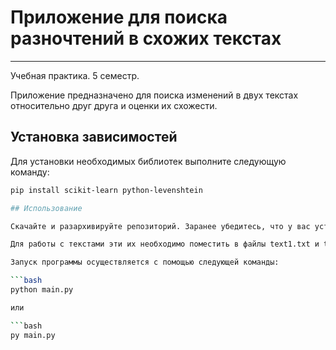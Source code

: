# Приложение для поиска разночтений в схожих текстах
---

Учебная практика. 5 семестр.

Приложение предназначено для поиска изменений в двух текстах относительно друг друга и оценки их схожести.

## Установка зависимостей

Для установки необходимых библиотек выполните следующую команду:

```bash
pip install scikit-learn python-levenshtein

## Использование

Скачайте и разархивируйте репозиторий. Заранее убедитесь, что у вас установлен Python. Если он не установлен, перейдите на [сайт](https://www.python.org/), скачайте установщик и следуйте дальнейшим инструкциям.

Для работы с текстами эти их необходимо поместить в файлы text1.txt и text2.txt.

Запуск программы осуществляется с помощью следующей команды:

```bash
python main.py

или

```bash
py main.py
 



